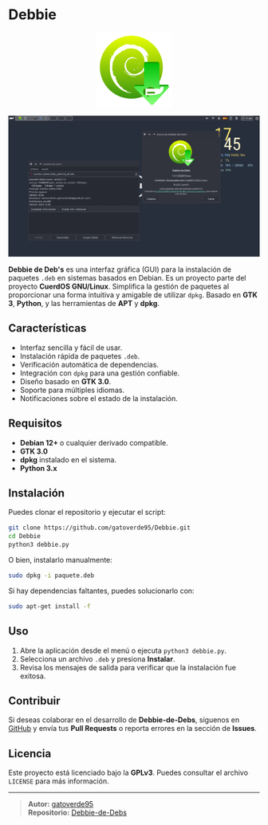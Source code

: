 # Debbie

<p align="center">
  <img src="debbie.svg" alt="Debbie-de-Debs Logo" width="150"/>
</p>
<p align="center">
  <img src="assets/capture1.png" alt="Capture 1" width="900"/>
</p>

**Debbie de Deb's** es una interfaz gráfica (GUI) para la instalación de paquetes `.deb` en sistemas basados en Debian. Es un proyecto parte del proyecto **CuerdOS GNU/Linux**. Simplifica la gestión de paquetes al proporcionar una forma intuitiva y amigable de utilizar `dpkg`. Basado en **GTK 3**, **Python**, y las herramientas de **APT** y **dpkg**.

## Características

- Interfaz sencilla y fácil de usar.
- Instalación rápida de paquetes `.deb`.
- Verificación automática de dependencias.
- Integración con `dpkg` para una gestión confiable.
- Diseño basado en **GTK 3.0**.
- Soporte para múltiples idiomas.
- Notificaciones sobre el estado de la instalación.

## Requisitos

- **Debian 12+** o cualquier derivado compatible.
- **GTK 3.0**
- **dpkg** instalado en el sistema.
- **Python 3.x**

## Instalación

Puedes clonar el repositorio y ejecutar el script:

```bash
git clone https://github.com/gatoverde95/Debbie.git
cd Debbie
python3 debbie.py
```

O bien, instalarlo manualmente:

```bash
sudo dpkg -i paquete.deb
```

Si hay dependencias faltantes, puedes solucionarlo con:

```bash
sudo apt-get install -f
```

## Uso

1. Abre la aplicación desde el menú o ejecuta `python3 debbie.py`.
2. Selecciona un archivo `.deb` y presiona **Instalar**.
3. Revisa los mensajes de salida para verificar que la instalación fue exitosa.

## Contribuir

Si deseas colaborar en el desarrollo de **Debbie-de-Debs**, síguenos en [GitHub](https://github.com/gatoverde95/Debbie) y envía tus **Pull Requests** o reporta errores en la sección de **Issues**.

## Licencia

Este proyecto está licenciado bajo la **GPLv3**. Puedes consultar el archivo `LICENSE` para más información.

---

> **Autor:** [gatoverde95](https://github.com/gatoverde95)  
> **Repositorio:** [Debbie-de-Debs](https://github.com/gatoverde95/Debbie)
